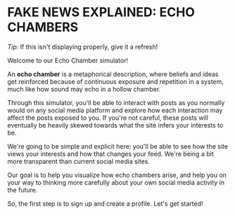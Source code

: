# FAKE NEWS EXPLAINED: ECHO CHAMBERS

*Tip:* If this isn't displaying properly, give it a refresh!

Welcome to our Echo Chamber simulator! 

An **echo chamber** is a metaphorical description, where beliefs and ideas get reinforced
because of continuous exposure and repetition in a system, much like
how sound may echo in a hollow chamber.  

Through this simulator, you'll be able to interact with posts as you normally 
would on any social media platform and explore how each interaction may affect
the posts exposed to you. If you're not careful, these posts will eventually 
be heavily skewed towards what the site infers your interests to be.

We're going to be simple and explicit here: you'll be able to see how the site
views your interests and how that changes your feed. We're being a bit more 
transparent than current social media sites.

Our goal is to help you visualize how echo chambers arise, and help you on your way
to thinking more carefully about your own social media activity in the future.

So, the first step is to sign up and create a profile. Let's get started!
